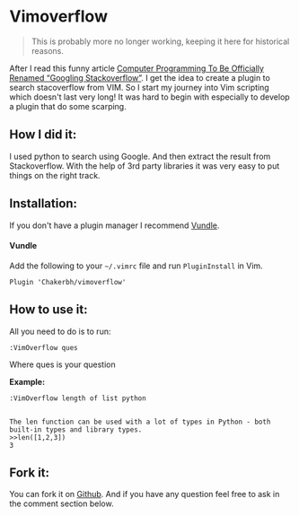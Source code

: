 # Vimoverflow

> This is probably more no longer working, keeping it here for historical reasons.


After I read this funny article [Computer Programming To Be Officially Renamed “Googling
Stackoverflow”](http://www.theallium.com/engineering/computer-programming-to-be-officially-renamed-googling-stackoverflow/).
I get the idea to create a plugin to search stacoverflow from VIM. So I start my
journey into Vim scripting which doesn't last very long! It was hard to begin
with especially to develop a plugin that do some scarping.

<!-- more -->

## How I did it:

I used python to search using Google. And then extract the result from
Stackoverflow. With the help of 3rd party libraries it was very easy to put
things on the right track.

## Installation:

If you don't have a plugin manager I recommend
[Vundle](http://https://github.com/VundleVim/Vundle.vim).

#### Vundle 
Add the following to your `~/.vimrc` file and run `PluginInstall` in Vim.

    Plugin 'Chakerbh/vimoverflow'


## How to use it: 

All you need to do is to run:

    :VimOverflow ques

Where ques is your question

**Example:**

    :VimOverflow length of list python


    The len function can be used with a lot of types in Python - both built-in types and library types.
    >>len([1,2,3])
    3

## Fork it:

You can fork it on [Github](https://github.com/chakerbh/vimoverflow). And if you have any question feel free to ask in the comment section below.

